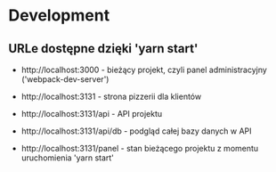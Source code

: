 # Development

## URLe dostępne dzięki 'yarn start'

 - http://localhost:3000 - bieżący projekt, czyli panel administracyjny ('webpack-dev-server') 
 - http://localhost:3131 - strona pizzerii dla klientów 
 - http://localhost:3131/api - API projektu 

 - http://localhost:3131/api/db - podgląd całej bazy danych w API 
 - http://localhost:3131/panel - stan bieżącego projektu z momentu uruchomienia 'yarn start'


